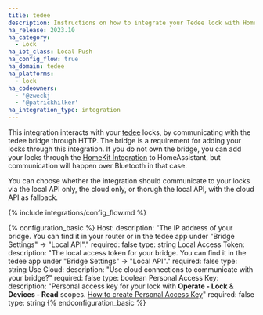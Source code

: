 ```yaml
---
title: tedee
description: Instructions on how to integrate your Tedee lock with Home Assistant.
ha_release: 2023.10
ha_category:
  - Lock
ha_iot_class: Local Push
ha_config_flow: true
ha_domain: tedee
ha_platforms:
  - lock
ha_codeowners:
  - '@zweckj'
  - '@patrickhilker'
ha_integration_type: integration
---
```


This integration interacts with your [tedee](https://tedee.com) locks, by communicating with the tedee bridge through HTTP. 
The bridge is a requirement for adding your locks through this integration. 
If you do not own the bridge, you can add your locks through the [HomeKit Integration](./_integrations/homekit.markdown) to HomeAssistant, but communication will happen over Bluetooth in that case.

You can choose whether the integration should communicate to your locks via the local API only, the cloud only, or thorugh the local API, with the cloud API as fallback.

{% include integrations/config_flow.md %}

{% configuration_basic %}
Host:
  description: "The IP address of your bridge. You can find it in your router or in the tedee app under \"Bridge Settings\" -> \"Local API\"."
  required: false
  type: string
Local Access Token:
  description: "The local access token for your bridge. You can find it in the tedee app under \"Bridge Settings\" -> \"Local API\"."
  required: false
  type: string
Use Cloud:
  description: "Use cloud connections to communicate with your bridge?"
  required: false
  type: boolean
Personal Access Key:
  description: "Personal access key for your lock with **Operate - Lock** & **Devices - Read** scopes. [How to create Personal Access Key](https://tedee-tedee-api-doc.readthedocs-hosted.com/en/latest/howtos/authenticate.html#personal-access-key)"
  required: false
  type: string
{% endconfiguration_basic %}
